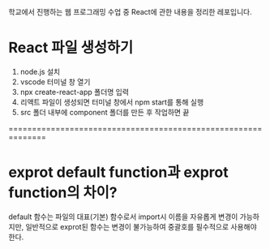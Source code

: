 학교에서 진행하는 웹 프로그래밍 수업 중 React에 관한 내용을 정리한 레포입니다.

# React 파일 생성하기
1. node.js 설치
2. vscode 터미널 창 열기
3. npx create-react-app 폴더명 입력
4. 리액트 파일이 생성되면 터미널 창에서 npm start를 통해 실행
5. src 폴더 내부에 component 폴더를 만든 후 작업하면 끝

==============================================================

# exprot default function과 exprot function의 차이?
default 함수는 파일의 대표(기본) 함수로서 import시 이름을 자유롭게 변경이 가능하지만, 일반적으로 exprot된 함수는 변경이 불가능하여 중괄호를 필수적으로 사용해야 한다.